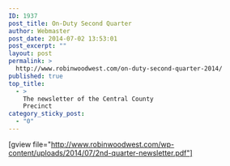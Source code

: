 ```yaml
---
ID: 1937
post_title: On-Duty Second Quarter
author: Webmaster
post_date: 2014-07-02 13:53:01
post_excerpt: ""
layout: post
permalink: >
  http://www.robinwoodwest.com/on-duty-second-quarter-2014/
published: true
top_title:
  - >
    The newsletter of the Central County
    Precinct
category_sticky_post:
  - "0"
---
```

[gview file="http://www.robinwoodwest.com/wp-content/uploads/2014/07/2nd-quarter-newsletter.pdf"]
